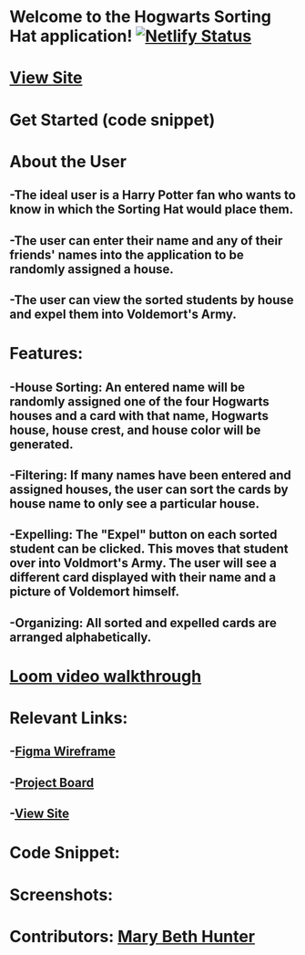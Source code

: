 # Welcome to the Hogwarts Sorting Hat application! [![Netlify Status](https://api.netlify.com/api/v1/badges/434b4a23-adec-4c3c-89e5-9b7b7877a236/deploy-status)](https://app.netlify.com/sites/mbh-sortinghat/deploys)

# [View Site](https://mbh-sortinghat.netlify.app/)

# Get Started (code snippet)

# About the User
## -The ideal user is a Harry Potter fan who wants to know in which the Sorting Hat would place them. 
## -The user can enter their name and any of their friends' names into the application to be randomly assigned a house. 
## -The user can view the sorted students by house and expel them into Voldemort's Army.

# Features: 
## -House Sorting: An entered name will be randomly assigned one of the four Hogwarts houses and a card with that name, Hogwarts house, house crest, and house color will be generated.
## -Filtering: If many names have been entered and assigned houses, the user can sort the cards by house name to only see a particular house. 

## -Expelling: The "Expel" button on each sorted student can be clicked. This moves that student over into Voldmort's Army. The user will see a different card displayed with their name and a picture of Voldemort himself.

## -Organizing: All sorted and expelled cards are arranged alphabetically.

# [Loom video walkthrough]()

# Relevant Links:
## -[Figma Wireframe](https://www.figma.com/file/VPChxqqF0SMoG7ZG7OHuFH/Sorting-Hat-App?node-id=0%3A1)
## -[Project Board](https://github.com/marybethhunter/sorting-hat/projects/1)
## -[View Site](https://mbh-sortinghat.netlify.app/)

# Code Snippet:

# Screenshots:

# Contributors: [Mary Beth Hunter](#https://github.com/marybethhunter)
